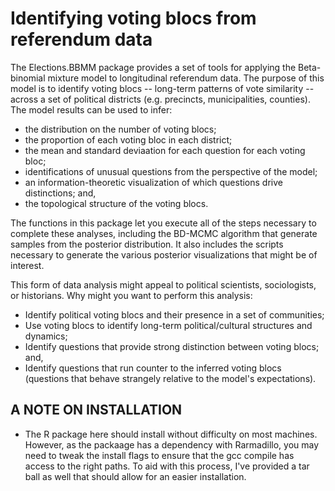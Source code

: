 # Identifying voting blocs from referendum data

The Elections.BBMM package provides a set of tools for applying the Beta-binomial mixture model to longitudinal referendum data. The purpose of this model is to identify voting blocs -- long-term patterns of vote similarity -- across a set of political districts (e.g. precincts, municipalities, counties). The model results can be used to infer:
* the distribution on the number of voting blocs;
* the proportion of each voting bloc in each district;
* the mean and standard deviaation for each question for each voting bloc;
* identifications of unusual questions from the perspective of the model;
* an information-theoretic visualization of which questions drive distinctions; and,
* the topological structure of the voting blocs.

The functions in this package let you execute all of the steps necessary to complete these analyses, including the BD-MCMC algorithm that generate samples from the posterior distribution. It also includes the scripts necessary to generate the various posterior visualizations that might be of interest. 

This form of data analysis might appeal to political scientists, sociologists, or historians. Why might you want to perform this analysis:
* Identify political voting blocs and their presence in a set of communities;
* Use voting blocs to identify long-term political/cultural structures and dynamics;
* Identify questions that provide strong distinction between voting blocs; and,
* Identify questions that run counter to the inferred voting blocs (questions that behave strangely relative to the model's expectations).

## A NOTE ON INSTALLATION
- The R package here should install without difficulty on most machines. However, as the packaage has a dependency with Rarmadillo, you may need to tweak the install flags to ensure that the gcc compile has access to the right paths. To aid with this process, I've provided a tar ball as well that should allow for an easier installation. 
